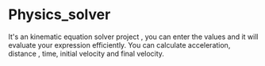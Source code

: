 # Physics_solver
It's an kinematic equation solver project , you can enter the values and it will evaluate your expression efficiently. You can calculate acceleration, distance , time, initial velocity and final velocity.

